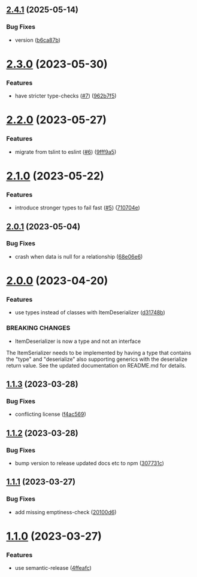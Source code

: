 ## [2.4.1](https://github.com/Strobotti/jsonapi-ts-deserializer/compare/v2.4.0...v2.4.1) (2025-05-14)


### Bug Fixes

* version ([b6ca87b](https://github.com/Strobotti/jsonapi-ts-deserializer/commit/b6ca87b04856e8c51298441b46fa59ebf2ad6a9e))

# [2.3.0](https://github.com/Strobotti/jsonapi-ts-deserializer/compare/v2.2.0...v2.3.0) (2023-05-30)


### Features

* have stricter type-checks ([#7](https://github.com/Strobotti/jsonapi-ts-deserializer/issues/7)) ([962b7f5](https://github.com/Strobotti/jsonapi-ts-deserializer/commit/962b7f54c3deec574ef58658a1412c6f0d86b6c2))

# [2.2.0](https://github.com/Strobotti/jsonapi-ts-deserializer/compare/v2.1.0...v2.2.0) (2023-05-27)


### Features

* migrate from tslint to eslint ([#6](https://github.com/Strobotti/jsonapi-ts-deserializer/issues/6)) ([9fff9a5](https://github.com/Strobotti/jsonapi-ts-deserializer/commit/9fff9a545f2b6c5702303ca687ef84438754db91))

# [2.1.0](https://github.com/Strobotti/jsonapi-ts-deserializer/compare/v2.0.1...v2.1.0) (2023-05-22)


### Features

* introduce stronger types to fail fast ([#5](https://github.com/Strobotti/jsonapi-ts-deserializer/issues/5)) ([710704e](https://github.com/Strobotti/jsonapi-ts-deserializer/commit/710704e30378ac84eef8da5db6d707d4f6aef68c))

## [2.0.1](https://github.com/Strobotti/jsonapi-ts-deserializer/compare/v2.0.0...v2.0.1) (2023-05-04)


### Bug Fixes

* crash when data is null for a relationship ([68e06e6](https://github.com/Strobotti/jsonapi-ts-deserializer/commit/68e06e636d6a63c1c40fa8b075cd2e4525005848))

# [2.0.0](https://github.com/Strobotti/jsonapi-ts-deserializer/compare/v1.1.3...v2.0.0) (2023-04-20)


### Features

* use types instead of classes with ItemDeserializer ([d31748b](https://github.com/Strobotti/jsonapi-ts-deserializer/commit/d31748b354eaadd87f1dffe75791643b97205a70))


### BREAKING CHANGES

* ItemDeserializer is now a type and not an interface

The ItemSerializer needs to be implemented by having a type that contains the "type" and "deserialize" also supporting generics with the deserialize return value. See the updated documentation on README.md for details.

## [1.1.3](https://github.com/Strobotti/jsonapi-ts-deserializer/compare/v1.1.2...v1.1.3) (2023-03-28)


### Bug Fixes

* conflicting license ([f4ac569](https://github.com/Strobotti/jsonapi-ts-deserializer/commit/f4ac569f9410a8c000c6ffde366f54265b99f383))

## [1.1.2](https://github.com/Strobotti/jsonapi-ts-deserializer/compare/v1.1.1...v1.1.2) (2023-03-28)


### Bug Fixes

* bump version to release updated docs etc to npm ([307731c](https://github.com/Strobotti/jsonapi-ts-deserializer/commit/307731c31ab96ec4d9a6564cebbd76529e23c38c))

## [1.1.1](https://github.com/Strobotti/jsonapi-ts-deserializer/compare/v1.1.0...v1.1.1) (2023-03-27)


### Bug Fixes

* add missing emptiness-check ([20100d6](https://github.com/Strobotti/jsonapi-ts-deserializer/commit/20100d669670c7e058095867f7102d5b5c9148f4))

# [1.1.0](https://github.com/Strobotti/jsonapi-ts-deserializer/compare/v1.0.1...v1.1.0) (2023-03-27)


### Features

* use semantic-release ([4ffeafc](https://github.com/Strobotti/jsonapi-ts-deserializer/commit/4ffeafc1a785eb286f9518f1703a81d909cf2113))
